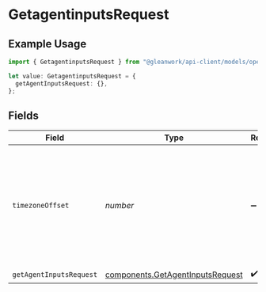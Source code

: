 # GetagentinputsRequest

## Example Usage

```typescript
import { GetagentinputsRequest } from "@gleanwork/api-client/models/operations";

let value: GetagentinputsRequest = {
  getAgentInputsRequest: {},
};
```

## Fields

| Field                                                                                                      | Type                                                                                                       | Required                                                                                                   | Description                                                                                                |
| ---------------------------------------------------------------------------------------------------------- | ---------------------------------------------------------------------------------------------------------- | ---------------------------------------------------------------------------------------------------------- | ---------------------------------------------------------------------------------------------------------- |
| `timezoneOffset`                                                                                           | *number*                                                                                                   | :heavy_minus_sign:                                                                                         | The offset of the client's timezone in minutes from UTC. e.g. PDT is -420 because it's 7 hours behind UTC. |
| `getAgentInputsRequest`                                                                                    | [components.GetAgentInputsRequest](../../models/components/getagentinputsrequest.md)                       | :heavy_check_mark:                                                                                         | N/A                                                                                                        |
